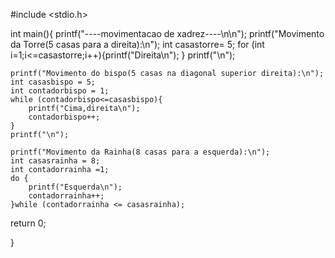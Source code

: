 #include <stdio.h>

int main(){
    printf("----movimentacao de xadrez----\n\n");
    printf("Movimento da Torre(5 casas para a direita):\n");
    int casastorre= 5;
    for (int i=1;i<=casastorre;i++){printf("Direita\n");
    }
    printf("\n");

    printf("Movimento do bispo(5 casas na diagonal superior direita):\n");
    int casasbispo = 5;
    int contadorbispo = 1;
    while (contadorbispo<=casasbispo){
        printf("Cima,direita\n");
        contadorbispo++;
    }
    printf("\n");
      
    printf("Movimento da Rainha(8 casas para a esquerda):\n");
    int casasrainha = 8; 
    int contadorrainha =1;
    do {
        printf("Esquerda\n");
        contadorrainha++;
    }while (contadorrainha <= casasrainha);

   return 0;

}


